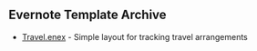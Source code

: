 ## Evernote Template Archive ##

 * [Travel.enex](https://github.com/EnglishLFC/Evernote/blob/master/Templates/Travel.enex) - Simple layout for tracking travel arrangements

